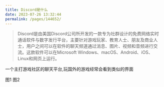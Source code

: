 ```yaml
---
title: Discord是什么
date: 2023-07-26 13:32:44
permalink: /pages/144652/
---
```


> Discord是由美国Discord公司所开发的一款专为社群设计的免费网络实时通话软件与数字发行平台，主要针对游戏玩家、教育人士、朋友及商业人士，用户之间可以在软件的聊天频道通过消息、图片、视频和音频进行交流。这款软件可以在Microsoft Windows、macOS、Android、iOS、Linux和网页上运行。

一个主打游戏社区的聊天平台,玩国外的游戏经常会看到类似的界面

图1 图2


